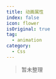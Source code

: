 ```yaml
---
title: 动画属性
index: false
icon: flower
isOriginal: true
tag: 
  - animation
category:
  - Css
---
```


> 暂未整理
